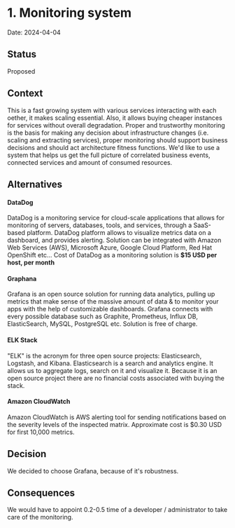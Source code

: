 # 1. Monitoring system

Date: 2024-04-04

## Status

Proposed

## Context
This is a fast growing system with various services interacting with each oether, it makes scaling essential. Also, it allows buying cheaper instances for services without overall degradation.
Proper and trustworthy monitoring is the basis for making any decision about infrastructure changes (i.e. scaling and extracting services), proper monitoring should support business decisions and should act architecture fitness functions.
We'd like to use a system that helps us get the full picture of correlated business events, connected services and amount of consumed resources.

## Alternatives

#### DataDog

DataDog is a monitoring service for cloud-scale applications that allows for monitoring of servers, databases, tools, and services, through a SaaS-based platform.
DataDog platform allows to visualize metrics data on a dashboard, and provides alerting. Solution can be integrated with Amazon Web Services (AWS), Microsoft Azure, Google Cloud Platform, Red Hat OpenShift etc… Cost of DataDog as a monitoring solution is **$15 USD per host, per month**

#### Graphana

Grafana is an open source solution for running data analytics, pulling up metrics that make sense of the massive amount of data & to monitor your apps with the help of customizable dashboards. Grafana connects with every possible database such as Graphite, Prometheus, Influx DB, ElasticSearch, MySQL, PostgreSQL etc. Solution is free of charge.

#### ELK Stack

"ELK" is the acronym for three open source projects: Elasticsearch, Logstash, and Kibana. Elasticsearch is a search and analytics engine. It allows us to aggregate logs, search on it and visualize it. Because it is an open source project there are no financial costs associated with buying the stack.

#### Amazon CloudWatch

Amazon CloudWatch is AWS alerting tool for sending notifications based on the severity levels of the inspected matrix. Approximate cost is $0.30 USD for first 10,000 metrics.

## Decision

We decided to choose Grafana, because of it's robustness.

## Consequences
We would have to appoint 0.2-0.5 time of a developer / administrator to take care of the monitoring.

